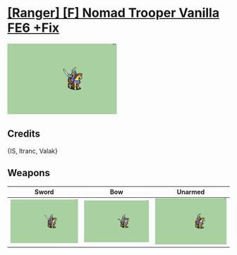 # [\[Ranger\] \[F\] Nomad Trooper Vanilla FE6 +Fix](./)

<img src="./1.%20Sword/Sword_000.png" alt="[Ranger] [F] Nomad Trooper Vanilla FE6 +Fix standing" />

## Credits

{IS, ltranc, Valak}

## Weapons


|Sword |Bow |Unarmed |
|  :---: | :---: | :---: |
| <img alt="Sword animation" src="./1.%20Sword/Sword.gif" /> | <img alt="Bow animation" src="./5.%20Bow%20(Vanilla%20+Fix)/Bow.gif" /> | <img alt="Unarmed animation" src="./8.%20Unarmed/Unarmed.gif" /> |
